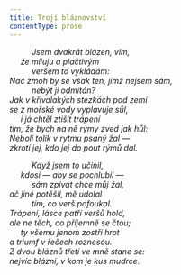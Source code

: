 ```yaml
---
title: Trojí bláznovství
contentType: prose
---
```


          _Jsem dvakrát blázen, vím,  
     že miluju a plačtivým  
          veršem to vykládám:  
Nač zmoh by se však ten, jímž nejsem sám,  
          nebýt jí odmítán?  
Jak v křivolakých stezkách pod zemí  
se z mořské vody vyplavuje sůl,  
     i já chtěl ztišit trápení  
tím, že bych na ně rýmy zved jak hůl:  
Nebolí tolik v rytmu psaný žal —  
zkrotí jej, kdo jej do pout rýmů dal._

          _Když jsem to učinil,  
     kdosi — aby se pochlubil —  
          sám zpívat chce můj žal,  
ač jiné potěšil, mě udolal  
          tím, co verš pofoukal.  
Trápení, lásce patří veršů hold,  
ale ne těch, co příjemně se čtou;  
     ty všemu jenom zostří hrot  
a triumf v řečech roznesou.  
Z dvou bláznů třetí ve mně stane se:  
nejvíc blázní, v kom je kus mudrce._
